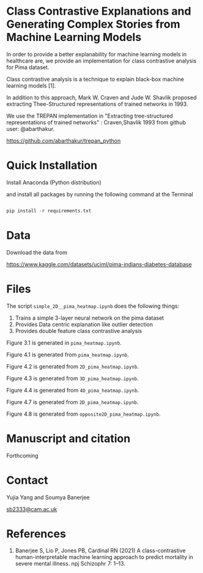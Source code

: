 # Class Contrastive Explanations and Generating Complex Stories from Machine Learning Models

In order to provide a better explanability for machine learning models in healthcare are, we provide an implementation for class contrastive analysis for Pima dataset.

Class contrastive analysis is a technique to explain black-box machine learning models [1].

In addition to this approach, Mark W. Craven and Jude W. Shavlik proposed extracting Thee-Structured representations of trained networks in 1993.

We use the TREPAN implementation in "Extracting tree-structured representations of trained networks" : Craven,Shavlik 1993 from github user: @abarthakur.

https://github.com/abarthakur/trepan_python


# Quick Installation

Install Anaconda (Python distribution)

and install all packages by running the following command at the Terminal

```python

pip install -r requirements.txt

```


# Data

Download the data from

https://www.kaggle.com/datasets/uciml/pima-indians-diabetes-database


# Files

The script `simple_2D__pima_heatmap.ipynb` does the following things:

1. Trains a simple 3-layer neural network on the pima dataset
2. Provides Data centric explanation like outlier detection
3. Provides double feature class contrastive analysis


Figure 3.1 is generated in `pima_heatmap.ipynb`.

Figure 4.1 is generated from `pima_heatmap.ipynb`.

Figure 4.2 is generated from `2D_pima_heatmap.ipynb`.

Figure 4.3 is generated from `3D_pima_heatmap.ipynb`.

Figure 4.4 is generated from `4D_pima_heatmap.ipynb`.

Figure 4.7 is generated from `2D_pima_heatmap.ipynb`.

Figure 4.8 is generated from `opposite2D_pima_heatmap.ipynb`.



# Manuscript and citation

Forthcoming


# Contact

Yujia Yang and Soumya Banerjee

sb2333@cam.ac.uk


# References

1. Banerjee S, Lio P, Jones PB, Cardinal RN (2021) A class-contrastive human-interpretable machine learning approach to predict mortality in severe mental illness. npj Schizophr 7: 1–13.

